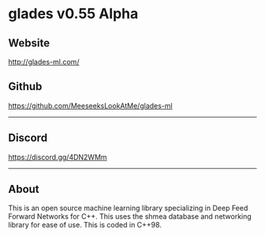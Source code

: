 # glades v0.55 Alpha

## Website
http://glades-ml.com/

## Github

https://github.com/MeeseeksLookAtMe/glades-ml

---

## Discord

https://discord.gg/4DN2WMm

---

## About

This is an open source machine learning library specializing in Deep Feed Forward Networks for C++. This uses the shmea database and networking library for ease of use.
This is coded in C++98.
